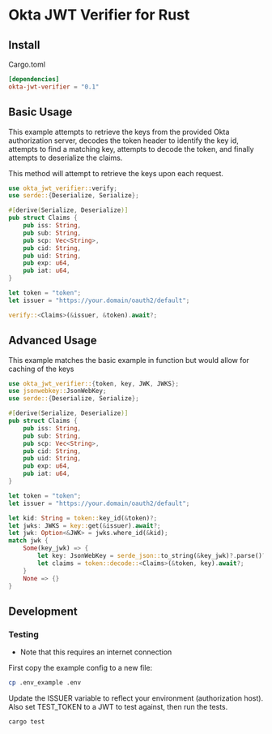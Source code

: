 # Okta JWT Verifier for Rust

## Install

Cargo.toml

```toml
[dependencies]
okta-jwt-verifier = "0.1"
```

## Basic Usage

This example attempts to retrieve the keys from the provided Okta authorization server,
decodes the token header to identify the key id, attempts to find a matching key,
attempts to decode the token, and finally attempts to deserialize the claims.

This method will attempt to retrieve the keys upon each request.

```rust
use okta_jwt_verifier::verify;
use serde::{Deserialize, Serialize};

#[derive(Serialize, Deserialize)]
pub struct Claims {
    pub iss: String,
    pub sub: String,
    pub scp: Vec<String>,
    pub cid: String,
    pub uid: String,
    pub exp: u64,
    pub iat: u64,
}

let token = "token";
let issuer = "https://your.domain/oauth2/default";

verify::<Claims>(&issuer, &token).await?;
```

## Advanced Usage

This example matches the basic example in function but would allow for caching of the keys

```rust
use okta_jwt_verifier::{token, key, JWK, JWKS};
use jsonwebkey::JsonWebKey;
use serde::{Deserialize, Serialize};

#[derive(Serialize, Deserialize)]
pub struct Claims {
    pub iss: String,
    pub sub: String,
    pub scp: Vec<String>,
    pub cid: String,
    pub uid: String,
    pub exp: u64,
    pub iat: u64,
}

let token = "token";
let issuer = "https://your.domain/oauth2/default";

let kid: String = token::key_id(&token)?;
let jwks: JWKS = key::get(&issuer).await?;
let jwk: Option<&JWK> = jwks.where_id(&kid);
match jwk {
    Some(key_jwk) => {
        let key: JsonWebKey = serde_json::to_string(&key_jwk)?.parse()?;
        let claims = token::decode::<Claims>(&token, key).await?;
    }
    None => {}
}

```

## Development

### Testing

- Note that this requires an internet connection

First copy the example config to a new file:

```sh
cp .env_example .env
```

Update the ISSUER variable to reflect your environment (authorization host).
Also set TEST_TOKEN to a JWT to test against, then run the tests.

```sh
cargo test
```
